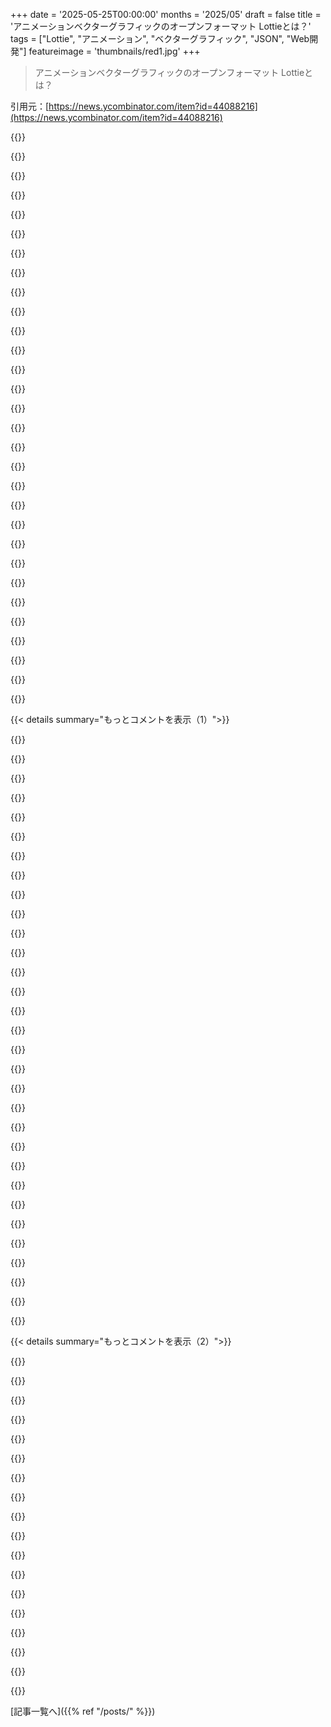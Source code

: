 +++
date = '2025-05-25T00:00:00'
months = '2025/05'
draft = false
title = 'アニメーションベクターグラフィックのオープンフォーマット Lottieとは？'
tags = ["Lottie", "アニメーション", "ベクターグラフィック", "JSON", "Web開発"]
featureimage = 'thumbnails/red1.jpg'
+++

> アニメーションベクターグラフィックのオープンフォーマット Lottieとは？

引用元：[https://news.ycombinator.com/item?id=44088216](https://news.ycombinator.com/item?id=44088216)




{{<matomeQuote body="Lottieは正直、悲しいわ。アイデア自体はクールで、アニメーターが作ったものからアニメーション作れるのはマジすごいんだけど、実装がガッカリすぎるんだよね。<br>フォーマットが最悪の選択肢の一つだよ、JSONなんてさ。数値の集まりで、バイナリの方がコンパクトに収まる用途なのに。JSONから外部ファイル参照したりするから、アニメーションはフォルダか、Base64でインライン化か、それかzipファイルになる。<br>ウェブで使う場合、クソデカいSDK読み込まないとダメだし、それもあんまりメンテされてなくてサイズ最適化されてない。アニメーション読み込むのも、バラバラのファイルいっぱい読み込むか、単一ファイル読み込んで、色んなパーサー通して処理するか（JSON、base64、png、lottie、zip）。.lottieファイル使うならJSにzip解凍入れないと。別のライブラリ(.lottie player)は2MBのwasm blobも使うし、意味不明。<br>アプリでこのクソ大変な足跡を潰すのに時間かかったよ。頻繁に通るところじゃなくてよかった、マジで狂ってる。特別な時のちょっとした飾りのはずなのに、コードベースで一番重い部分。手動でアニメーション調整して、オプティマイザー通して、変なパスとかインライン化の問題直して、exporterがベクターをpngに変えちゃう問題とか、色々やった。<br>しかも、ブラウザじゃいくつも同時に再生するとすぐ死ぬ（特に低スペック端末）。そりゃそうだよな、JSとDOMでアニメーションさせるとか、ぜんぜんパフォーマンス出ないんだから（誰が予想した？）。<br>週末プロジェクトで、これを最適化されたsvg spriteに変えて、CSS transitionで再生してみるか考えてる。そしたらもう少しマシになるんじゃないかな。" userName="panstromek" createdAt="2025/05/25 16:14:56" color="#38d3d3">}}




{{<matomeQuote body="今、俺にとってLottieは信号機。赤か黄色か見極めようとしてる。<br>この前の金曜日に、デザイナーの一人が使うって決めて、Figmaデザインに150x150のLottieアイコンをいっぱい埋め込んできたんだ。「Lottieって何だよ？」って感じ。そしたら、CDNからこの小さいアイコンを表示するためにJavascriptアプリを埋め込むことになってるって説明された。もう、ありとあらゆる悪い兆候が出まくりだよ。<br>どれくらいヤバいのかな？このLottieってやつをanimated GIFとかに変換できない？小さい、シンプルなアイコンをアニメーションさせるためにJavascript埋め込むとか、いいわけないし、パフォーマンスとかCWVのために頑張ってきたことが全部台無しになる気がする。今、無料でanimated GIF作るサイトを探してるなんて信じられない。まるで2003年に戻ったみたいだよ。このLottieエコシステム全体を誰が所有してるのか、誰が書いたのかも知らないし、”Lottie Files”みたいなサブブランドが何なのかも分からないけど、そのコードを埋め込めって言われてるんだ。" userName="safety1st" createdAt="2025/05/26 09:26:04" color="">}}




{{<matomeQuote body="サイズがデカいJSONにガッカリする気持ちはわかるよ、片方ではね。<br>でも、もう一つの独自のバイナリフォーマットなんて扱いたくないんだよね、もう片方では。<br>そして、zipped JSONはほぼ両方の良いとこ取りなんじゃないかと思うんだ。テキストベースだからデバッグとか手動編集がピンチの時に簡単だし、バイナリフォーマットと同じくらい小さいんだ。<br>時々思うんだけど、辞書のキーじゃなくてクラス属性みたいなインメモリ構造と、zipped JSONへの書き出しを直接やってくれる最適化されたライブラリってないのかなって。キーとかカッコとか数字とか、繰り返し出てくる値をzip辞書に自動で登録するとか。通常のzip圧縮より断然速くなるかもしれない。動的な辞書を作らないからね。（つまり、デフォルトではJSON値内の英語テキストは圧縮しないけど、必要なら普通の遅いグローバルなzip圧縮も有効にできるとか）。<br>そうすればファイルフォーマットはどんなツールでも読めるzipped JSONのままだ。でも、この最適化ライブラリを使えば、ディスク上のずっと小さいサイズとメモリ上の小さいサイズ間で直接変換できて、たとえばJSONの解凍された文字列全部をメモリに保持する必要なんて一切なくなる。<br>もしかしたらもうこんなの存在するのかな？俺は見たことないんだけど。" userName="crazygringo" createdAt="2025/05/25 18:53:47" color="#ff33a1">}}




{{<matomeQuote body="言ってること100％わかる。俺もぶち当たったのが、あのひどいAfter Effects → Lottieワークフローだよ。多くのレイヤーやスタイルがエクスポートすると動かなくなるんだよね。だからモーションデザイナーに、どの機能を使っていいか、どれはダメか説明しないといけなくて、彼らはそれが気に入らないことが多いんだ。<br>多くの場合、動画をレンダリングして再生をインタラクションに紐付けた方が、Lottie使うよりずっと軽量で手間がかからない。<br>Riveについては前に聞いたことあるけど、彼らがしてることの多くはLottieの問題に対するまさにピンポイントの解決策みたいだね。まだ使ったことないけど、結果は変わるかも。" userName="chrisldgk" createdAt="2025/05/25 16:26:14" color="">}}




{{<matomeQuote body="独自のバイナリフォーマットを使う必要はないよ。既存の選択肢はたくさんあるし、Protobufが一番分かりやすいだろう。<br>俺の経験では、zipped JSONは魔法の万能薬じゃない。バイナリフォーマット（特に圧縮されたやつ）ほど小さくないし、使う前に全体をメモリに解凍する必要があるのが普通だ。それは手抜きだよ、ちゃんとした解決策じゃない。" userName="IshKebab" createdAt="2025/05/25 19:21:08" color="">}}




{{<matomeQuote body="うん、心配するのは正しいよ。マイクロインタラクション（”いいね/いいね解除”ボタンとかね）には全然向いてない。<br>もしスピナーをアニメーションさせるなら、そのアニメーションはおそらく、スピナーを表示してる対象物よりも多くのリソースを食うし、もろくなるだろうね。<br>まあでもGIFは多分もっと悪いから、それはやめた方がいい。一番いいのは、俺が匂わせてて、いつか試したいと思ってることだろうな。アニメーションからフレームをsvgとして抽出して、それをsprite imgに入れる（そしてsvgoにかける）。それからbackground-positionかcss transformでそのspriteをアニメーションさせるんだ。<br>フレーム抽出はpuppeteerでできるよ。そのためのツールがある→https://github.com/transitive-bullshit/puppeteer-lottie<br>動画かgifで出力できるけど、スプライト化までできるかは分かんない。それは手動でやる必要があるかもね。<br>[追記]: 俺が話してるのはウェブのこと前提ね。モバイルのLottieは違うかもしれないし、問題ないかもしれないけど、そっちは経験ないんだ。" userName="panstromek" createdAt="2025/05/26 09:51:47" color="#ff33a1">}}




{{<matomeQuote body="個人的にはProtobuf扱うのはすごく大変だったよ。古いバージョンのProtobufでAPIデータを提供してるサイトとか、人気の言語でデコードするライブラリが手に入らないんだ。JSONとzipは簡単だし、普遍的だし、アクセスしやすい。Protobufにはシンプルにないことなんだ。<br>だから俺は言ってるんだ、zipped JSONには本当に言うべきことがあるって。君は「通常、全体をメモリに解凍する必要がある」って指摘したけど、それこそまさに俺のコメントの大部分が言ってたことなんだ——それを効率的に扱う方法についてね。<br>それに、Protobufだってそれに関して特に優れてるわけじゃないんだよ——ファイルの真ん中にあるレコードにアクセスしたいなら、そこに行き着くまでファイル全体をストリームで読み進めないとダメだ。ネイティブなランダムアクセスなんてサポートしてない。<br>だから、俺の元のコメントがダウンボートされてるのがちょっとガッカリだよ——俺はそこにマジで真剣な提案をしてるんだからね。zipped JSONはファイルフォーマットとして真剣に受け止められるべきだと思うんだ、特にずっとメモリ効率の良いデコードを伴えばね。" userName="crazygringo" createdAt="2025/05/25 21:08:30" color="">}}




{{<matomeQuote body="デザイナーがAfter Effectsで作ったアニメをWebページに載せたいんだってさ。動画で書き出して埋め込むか、AEファイルをLottieにするかだね。ユーザーには同じように見えるから、結局は通信量だけの問題かな。" userName="Wowfunhappy" createdAt="2025/05/25 23:22:00" color="#45d325">}}




{{<matomeQuote body="Riveは使ったことないけど、知り合いで使ってる人はめっちゃ褒めてたみたいだよ，参考までにね。" userName="throwanem" createdAt="2025/05/25 18:06:39" color="">}}




{{<matomeQuote body="Lottieを見てて思うのは2つ。<br>1つ目は，Flashみたいな製品，つまり専門知識がないクリエイターでも簡単にアニメ作れるツールへの需要はまだまだすごいってこと。<br>2つ目は，今のWeb標準に合わせてアニメをビルドしたりコンパイルしたりするのは全然最適じゃないから，アニメーションに特化したバイナリ形式が必要だってことだね。" userName="echelon" createdAt="2025/05/25 17:37:13" color="#ff33a1">}}




{{<matomeQuote body="なんでGIFの方がダメなの？（フロントエンド詳しくないから，マジで知りたいんだけど）。" userName="alecthomas" createdAt="2025/05/26 11:29:08" color="">}}




{{<matomeQuote body="（GIFは）ブラウザで何個か同時に再生すると，すぐ不安定になっちゃうんだ。<br>それに比べて，2000年ぐらいにあったFlashのウザいアニメ広告なんて，マジ腹立ったけど，当時の普通なシングルコアCPUでもちゃんと動いてたからね。" userName="userbinator" createdAt="2025/05/25 21:58:45" color="#38d3d3">}}




{{<matomeQuote body="もうさ，めちゃくちゃ良いフォーマットあるじゃん，SVGだよ。<br>残念ながら，一部の人には独自仕様じゃないと気に食わないらしいけどね。" userName="bestouff" createdAt="2025/05/26 11:23:37" color="#ff5733">}}




{{<matomeQuote body="MP4は透過できないから，ウェブページの背景と動画の背景が全く同じような，ほんのわずかなアニメーションしか使えないんだ。<br>ウェブページの背景がグラデーションだったり，ライトモード/ダークモードの切り替えがある場合とか，全然馴染まないよ。" userName="rchaud" createdAt="2025/05/25 23:58:13" color="#ff5c5c">}}




{{<matomeQuote body="Lottie自体より，お前の会社の技術決定のやり方がヤバいと思うわ…<br>ちょいとしたアイコンのためにあんたが説明したような対応になるなんて，マジでクレイジーだよ。<br>他のことなんて想像もつかない。<br>こういう連中と文化が定着すると，もう変えるのは難しいんだよね，残念ながら。" userName="bdelmas" createdAt="2025/05/26 12:52:52" color="">}}




{{<matomeQuote body="MP4は透過できないけど，HEVCとVP9はできるし，最近はブラウザのサポートもめっちゃ良いよ。<br>ちょうどこの間，この形式で複雑なAfter Effectsアニメをウェブサイトに載せたところなんだ。<br>動画を1個じゃなくて2個作るから手間は増えるけど，結果は最高だよ。<br>このチュートリアル参考にしたんだ：https://rotato.app/blog/transparent-videos-for-the-web" userName="mindhunter" createdAt="2025/05/26 07:16:14" color="#ff33a1">}}




{{<matomeQuote body="てかさ、JSONって圧縮したら結構小さくなるし、JavaScript VMに読み込むのもすっごく効率的だよね。" userName="chpatrick" createdAt="2025/05/25 23:28:18" color="#785bff">}}




{{<matomeQuote body="Riveのプレイヤーってオープンソースなんだってね、ってことはフォーマットもそうだと思うんだけど？" userName="k__" createdAt="2025/05/25 19:13:39" color="">}}




{{<matomeQuote body="GIFって1980年代の古いフォーマットで、全然進化してないんだ。フレームごとに256色しか使えないし、見た目悪いしファイルサイズも膨らむ。今の動画コーデックに比べるとダメダメだよ。ほとんどのサイトはアップロードされたGIFをこっそりMP4に変換して、品質はそのままなのに容量を大幅に減らしてるんだ。Telegramはこれで95%も容量を削減できたって言ってるよ。どれだけGIFがダメかってことだよね。" userName="jdiff" createdAt="2025/05/26 12:08:19" color="#45d325">}}




{{<matomeQuote body="＞ あと、protobufが本質的にそれより優れてるわけでもないよ--ファイルの中央のレコードにアクセスしたいなら、そこまでファイル全体をストリームする必要がある。<br>それは間違いだね。Protobufはtag-length-valueで目的の部分に素早くスキップできるんだ。JSONより桁違いに速いよ。あなたの提案は複雑で問題解決になってないね。" userName="IshKebab" createdAt="2025/05/26 08:24:54" color="#ff5c5c">}}




{{<matomeQuote body="＞ Lottieのアニメーションをanimated GIFとかに変換できる？<br>SMIL (SVG Animations) に変換できるかもね。これはJS不要でまだサポートされてるよ。作者のリポジトリにツールがある（https://github.com/bodymovin/bodymovin-to-smil）けど、あんまりメンテされてなくて機能も限定的みたい。" userName="__jonas" createdAt="2025/05/26 13:22:01" color="#45d325">}}




{{<matomeQuote body="LottieとSDKがmp4より重いってホント？個人的には、アニメーションが1つか2つくらいならそんな経験ないな。特にWebMが使えて、ダメなら最適化されたmp4にフォールバックできるならね。" userName="sampullman" createdAt="2025/05/26 00:38:54" color="">}}




{{<matomeQuote body="やりたいことに対してパフォーマンスが足りないし、周りの”標準”も使いにくいんだよ。<br>専用のバイナリフォーマットが必要だね。CSSとかXMLとかJavascriptじゃなくてさ。<br>アニメーターには扱いづらいし、プログラマーならできるかもしれないけど、Flashみたいに簡単じゃないよ。" userName="echelon" createdAt="2025/05/26 16:31:24" color="#ff33a1">}}




{{<matomeQuote body="アニメーションの共通オープンフォーマットって考えは好きだな。でもね、多くのweb開発者がCSSやSVGアニメーションをちゃんと学ぶよりLottieに頼ってる気がするんだ。Lottieってライブラリだけで数百KB増えるし、アニメーションごとに容量食うんだよね。CSS/SVGならもっと軽いし調整しやすいのに。Lottieのサイトでサイズが小さいってGIFやPNGとだけ比較して宣伝してるのもちょっとね。CSS/SVGと比べないのはズルい。まあ、ネイティブアプリなら良いのかもしれないけど。" userName="herrherrmann" createdAt="2025/05/25 15:37:43" color="#45d325">}}




{{<matomeQuote body="<br>CSSとかSVGを学ぶ代わりにLottie使うなって意見への反論として、FlashはWeb 1.0の最高なものの一つだった。Flashはビデオ、アニメ、プログラミング、UI、ゲームとか何でもできて、子供でも使えたくらい簡単だったんだ。今のWeb標準（CSS, SVG, HTML, JS）はまだFlashの多機能さに追いついてないし、40年経っても同じ問題で苦労してる。Flashみたいに何でもできる、新しいフォーマットや技術を考えるべきでしょ。特定の標準だけに縛られちゃダメだよ。" userName="echelon" createdAt="2025/05/25 15:50:57" color="">}}




{{<matomeQuote body="Flashチーム、ここに参上！ピーク時はマジで凄かった時代だよ。AppleがFlashを終わらせたけど、競争相手じゃなかったからじゃなくて、スティーブ・ジョブズのあの有名な批判記事が始まりだったんだ。Flashは時代を先取りしてたんだよな。" userName="hbarka" createdAt="2025/05/25 17:04:12" color="">}}




{{<matomeQuote body="<br>「CSSとか他の”標準”への強制移行はFlashが提供してたものにまだ追いついてない」って意見だけど、それにはマジで異論アリ。今のWebアプリはブラウザだけで凄いのが作れるんだよ。FigmaとかOnShapeとか、最高の例じゃん。Lottieのことも誤解してるんじゃない？ Webで使うLottieは、君が言ってたブラウザの基本機能にコンパイルされるんだよ。ちゃんと動くし、「まだ苦労してる」って言ってる意味が分かんないね。" userName="Aurornis" createdAt="2025/05/25 16:52:17" color="#38d3d3">}}




{{<matomeQuote body="Flashは良かったけど、あの時代のものでさ、全面的な見直しなしじゃスケールしなかっただろうね。エネルギー消費とか、セキュリティ、アクセシビリティとか、マジで問題だらけだったから。" userName="dagmx" createdAt="2025/05/25 17:33:47" color="">}}




{{<matomeQuote body="あの時代の長いドキュメンタリー作るべきだね。Netscapeブラウザで苦労せずにWebアプリでビデオ、オーディオ、アニメーションが使えたんだぜ。コンテンツ作る人も増えてエコシステムも盛り上がってたし、大手ネットワークもFlashでニュース生中継したり、RealNetworksがリアルタイムオーディオストリーミングやってたり。90年代後半から00年代前半の話だよ。マジでエキサイティングだった。でも、その後httpベースが全部牛耳っちゃって、メディアは10年くらい逆戻りした感じがするんだよね。" userName="hbarka" createdAt="2025/05/25 17:51:13" color="">}}




{{<matomeQuote body="<br>「まだ苦労してる意味が分かんない」って？苦労してるよ。Flashは作るのが超簡単で、できたファイルはGIFやPNGみたいに扱えてダウンロードもできた。今のWeb標準はFlashみたいに魔法じゃないし、全然追いついてないんだ。<br>Lottieがブラウザ基本機能にコンパイルされるって？気持ち悪いね。俺はブラウザなしで開ける一つのファイルが欲しいんだよ。JSやCSSの寄せ集めはいらない。「標準」はデカすぎで負の遺産だらけだ。" userName="echelon" createdAt="2025/05/25 16:55:56" color="#45d325">}}




{{< details summary="もっとコメントを表示（1）">}}

{{<matomeQuote body="Flashファイルを見るのに、専用のFlashプレイヤーが必要だったでしょ？俺はそんなのまた入れるより、ブラウザでアニメとかアプリとかゲームを動かす方がいいわ。" userName="brulard" createdAt="2025/05/25 17:14:04" color="">}}




{{<matomeQuote body="Lottieが目指してるのは、CSSトランジションみたいな簡単なアニメじゃなくて、もっと複雑で自由なアニメなんだよ。ちょっと動かすっていうより、漫画みたいにガッツリ動かす感じ。良い例はTelegramメッセンジャー。アニメスタンプのフォーマットでLottieを使ってるんだ。このリンクとか見てみてよ。" userName="nine_k" createdAt="2025/05/25 15:58:15" color="#45d325">}}




{{<matomeQuote body="Flashってさ、色々やりすぎだったんだよ。動画機能とかベクトルアニメの基本と合わなくてバッテリー食いだったし、Appleが使わなかったのもそれが理由の一つなんだよね。DRMとか求められるとFree Softwareじゃ使えないし、結局企業のグダグダ経営でダメになった感じ。" userName="Benanov" createdAt="2025/05/25 15:58:05" color="">}}




{{<matomeQuote body="問題はね、Flashみたいな編集ツールで、誰でも簡単に、でも深くも使えるやつが今ないことなんだよ。技術者向けツールはいっぱいあるけど、ただ作りたいって人が気軽に触れるのが少ないんだよね。昔のウェブって、技術知らなくてもCool Shit™作る人がいたから面白かったじゃん。" userName="detritus" createdAt="2025/05/25 17:26:51" color="#785bff">}}




{{<matomeQuote body="Appleが使わなかったのは、囲い込みたいとか広告で儲けたいからだよ。AndroidはFlash使えたし、まあまあ動いたんだよね。Androidアプリ自体も昔は電力食ったけど、バージョン上がってマシになったし。俺はiPadじゃなくてAndroidタブレット選んで、Flashとか普通に使ってたよ。" userName="rchaud" createdAt="2025/05/26 00:53:27" color="#38d3d3">}}




{{<matomeQuote body="俺がダイヤルアップだった頃は、そういうの全然使えなかったんだよね。HTTPが普及して誰でもネットできるようになったのは偶然じゃないと思うよ。帯域が広がる頃には、もうHTTPがスタンダードになってた感じかな。" userName="throwanem" createdAt="2025/05/25 18:11:54" color="">}}




{{<matomeQuote body="Lottieアニメーションって、SVG+JSにコンパイルできるんじゃないの？まだそれができないのが惜しいのかな？" userName="legulere" createdAt="2025/05/25 15:48:08" color="">}}




{{<matomeQuote body="今のJSとCSSでDOM動かすのと、ActionScriptとFlash Spritesって何が違うの？Flashはビデオ形式じゃないよ。タイムラインでアニメを視覚的に作るアプリだったんだ。そういう編集画面のアプリ、今も色々出てきてるらしいけど、俺には必要ないから詳しくないな。" userName="dylan604" createdAt="2025/05/25 17:37:16" color="">}}




{{<matomeQuote body="DOMはSpritesとは違うんだよ。DOMって全部がお互いに関係して配置されてるから、ちょっとした変更でもページ全体が全部描き直されたり配置し直されたりするの。アニメは後から無理やり付け足した感じで、めっちゃ重いんだよね。" userName="troupo" createdAt="2025/05/26 09:08:38" color="#38d3d3">}}




{{<matomeQuote body="そうそう、CSSアニメとかWeb Animations APIはハードウェアアクセラレーション使えるけど、こういう系のライブラリはできないんだよね。" userName="afavour" createdAt="2025/05/25 15:56:48" color="">}}




{{<matomeQuote body="俺たちは車輪の再発明とかやるべきだよ。ブラウザ作ってるやつら（AppleとかGoogle）は、みんなを自分のサービスに囲い込みたいだけだし、Webを良くすることに興味ないもん。Mozillaもとっくに諦めてる感じだしね。" userName="rchaud" createdAt="2025/05/26 00:24:12" color="">}}




{{<matomeQuote body="それってライブラリがウェブレンダラーでやってることそのままじゃん。SVGレンダラーとウェブレンダラーがあるんだよ。" userName="JusticeJuice" createdAt="2025/05/25 16:09:23" color="#785bff">}}




{{<matomeQuote body="それだけじゃなくて ダウンロードできたんだよ。これは当時の俺にはでかい出来事だったし PWAですらまだ追いついてない（まあ PWAの方が変更しやすいのは認めるけど）。ウェブアプリの9割をオフライン用にダウンロードして ファイルとして全システムで持ち運べるのがめっちゃ良かったんだ。今時 JARファイルくらいしか似たのないけど あっちにはそんなエコシステムないしね" userName="WorldPeas" createdAt="2025/05/25 16:15:15" color="">}}




{{<matomeQuote body="Ruffleってのがあるよ：https://ruffle.rs/downloads#website-package" userName="cwillu" createdAt="2025/05/25 18:35:55" color="">}}




{{<matomeQuote body="個人的に Lottieがマジで優れてると思うのは After Effectsみたいなデザイン制作ツールの出力形式としてだよ。それは記事でも一番上に Lottieのライブラリとファイル形式の元々の動機として書かれてる通り。そもそもあんなの誰も手で書いたりしないしね。俺はモバイルアプリの開発者として Lottieアニメーションを扱ったことあるけど 作成したことはないな。" userName="throwanem" createdAt="2025/05/25 15:41:01" color="#45d325">}}




{{<matomeQuote body="そうそう それで Lottieはそのユースケースにすごく合ってると思うんだ！ 俺が言ってたのは もっとシンプルで小さなアニメーションでも Lottieに手を出しがちなこと。デザイナーが作ったLottieファイルをプロジェクトにポンと入れる方が よりネイティブな方法でアニメーション作るより簡単に見えるからさ。少なくとも Redditでこういう推奨を見たことあるよ。" userName="herrherrmann" createdAt="2025/05/25 16:00:10" color="#785bff">}}




{{<matomeQuote body="Appleは有名な話だけど iPhoneにウェブブラウザを入れたじゃん それでお前の説には穴が開くね。" userName="robertoandred" createdAt="2025/05/26 02:55:54" color="">}}




{{<matomeQuote body="俺 2005年頃にちょっと”flash developer”やってたんだけど そのFlash環境（Macromedia Flashだっけ？）がどうも肌に合わなかったんだよね。インタラクティブな可視化とか小さいゲームとかは作れたけど 俺にはシンプルじゃなかった。それが変わったのは Adobe Flexと ActionScriptが出てきてから。そこが自分の居場所って感じだったよ。でも俺にとってより 他の人にとって Flashがすごく理にかなってたのは十分分かってるけどね。" userName="brulard" createdAt="2025/05/25 19:02:06" color="">}}




{{<matomeQuote body="残念ながら そんなに色んなことやってたってことは コードベースはかなりでかかったはず。ライセンスのあるコード（例えばビデオコーデックとか）を監査して取り除くのは 彼らにとっては手に余るくらい大きかったみたいだね。あれは本当に素晴らしいツールで クリエイティブコーディングには今でも匹敵するものがない。" userName="bsimpson" createdAt="2025/05/25 15:58:00" color="">}}




{{<matomeQuote body="君はたぶん HTML 5仕様の作成者が HNに投稿したこの文書に興味あると思うよ：https://news.ycombinator.com/item?id=34612696" userName="satvikpendem" createdAt="2025/05/25 20:32:08" color="#45d325">}}




{{<matomeQuote body="フラッシュの時代を美化しすぎだと思うよ。確かにみんなフラッシュを使ってたけど、かなりの犠牲があったんだ。バッテリーはすごく食うし、パフォーマンス上げるにはブラウザに巨大なセキュリティホールを開ける必要があった。<br>フラッシュはコンテンツ制作者や開発者としては納品のこと気にしなければ最高だけどね。<br>でもiPhone関係なくどっちみち消えてたでしょ。ストリーミング動画はHLSが、もっと高度なウェブサイトはJSとウェブ標準の進化がトドメを刺したはずだよ。<br>唯一後退したのはウェブゲームの配信くらいかな。" userName="dagmx" createdAt="2025/05/26 00:29:58" color="#ff33a1">}}




{{<matomeQuote body="90年代にRealNetworksの技術で仕事したことあるけど、今はオープンソース技術とHLSの方がずっと良くなってると思うな。" userName="ofrzeta" createdAt="2025/05/25 18:52:28" color="">}}




{{<matomeQuote body="LottieとRiveの両方を実装・組み込みの面でちょっとだけ使った経験から言うと、Riveの方が断然良かったんだ。<br>もし今後選ぶとしたら、Lottieに何か見落としてる良さってあるのかな？誰か知ってる？" userName="zdragnar" createdAt="2025/05/25 15:37:57" color="">}}




{{<matomeQuote body="Riveは自分で使ったことないけど、進捗は追ってるよ。Lottieの作成者が数年前にRiveチームに加わったのは注目だね。<br>この分野のツールを評価するなら俺の候補リストに入るな。<br>個人的には、デザイナーが使いたがるアニメーションの種類に対して、Lottieのファイルサイズはどうしても正当化しにくくて、プロジェクトでLottieを使うのに反対してきたんだ。SVGatorはうまくいった別の選択肢だったよ。<br>すごくイライラするのは、ファイルサイズに全く触れずにLottieが推されてる場所が多すぎること。Webflowみたいなツールとか、テック界の著名人からの一般的な推奨とかね。<br>Lottieにも最適な使いどころはあるだろうけど、ほとんどの人が使ってるユースケースにはもっと良い選択肢があると確信してるよ。" userName="andrewingram" createdAt="2025/05/25 16:47:41" color="#45d325">}}




{{<matomeQuote body="Rive、これまで全く知らなかったよ！プロジェクトの一つで使えそうに見えるな。ありがとう、こういうネタがあるからHN中毒はやめられないんだ。" userName="cjbgkagh" createdAt="2025/05/25 15:51:54" color="">}}




{{<matomeQuote body="Riveは前に個人的な小さいプロジェクトで使ったことあるけど、あれ以外でウェブアニメーションを作成したり編集したりするなんて想像できないね。どうやら独自のベクトルベースのフェザリング技術も作ったみたいで、それもすごいよ：https：//rive.app/blog/introducing-vector-feathering<br>オープンフォーマットの魅力はもちろん理解できるけど、Riveは独自のバイナリ形式みたいなんだよね（ドキュメントはあるけど）：https：//rive.app/docs/runtimes/advanced-topic/format" userName="euvin" createdAt="2025/05/25 15:59:09" color="#785bff">}}




{{<matomeQuote body="https：//rive.app/pricingにフォーマットはOSとMITって書いてあるけど、何か見落としてるのかな？" userName="cjbgkagh" createdAt="2025/05/25 16:30:00" color="">}}




{{<matomeQuote body="ああ、俺のミスだ。＂独自仕様＂って言葉を使うべきじゃなかった、でももう編集できないや。コミュニティ製のランタイムもあるみたいだね：https：//rive.app/docs/runtimes/community-runtimes" userName="euvin" createdAt="2025/05/25 18:43:52" color="">}}




{{<matomeQuote body="俺も初めて知って、かなりテンション上がったよ。ウェブオンリーじゃないデスクトップアプリがあるって知ってもっとね。<br>で、アプリダウンロードしたら＂アカウント＂設定してオンラインじゃないと使えないって分かったんだ。<br>結局、これまたうんざりするウェブオンリーなクソだわ。消した。" userName="DidYaWipe" createdAt="2025/05/25 20:03:31" color="">}}




{{<matomeQuote body="Lottieのコンセプトはすごくクールだけど、使ってみると分かるよ、マジで扱いにくいんだ。<br>RiveはLottieの問題点の多くを解決しようとしてる新しいプラットフォームだね。特にLottieでデータを動的に更新するのはほぼ不可能。<br>でも、Tracker.GGのValorant Backtrack（Spotify Wrappedみたいなやつ）ではなんとかLottieで実現したんだ。デモはこちら：https：//tracker.gg/valorant/backtrack/episode6/00d0aa2d-94d3...<br>これを動かすために、After Effectsで作ったソースファイルで付けたレイヤー名でアクセスしてるんだ。<br>スライドごとにLottieファイルが分かれてるから、ファイル間のトランジションをシームレスにするのに気を使ったよ。<br>俺の記憶だと、Lottieはデフォルトで動的なレイヤーアクセスを提供してないから、Lottieインスタンスを扱うために別のライブラリを使って、その上にさらに優れたデータ制御レイヤーを構築する必要があった。<br>これはデザイナーチームとエンジニア間で何度も何度もやり取りが必要だった、かなり大変なプロジェクトだったね。プロセスがチームでの共同作業に全く向いてないんだ。場合によっては、レイヤーのプロパティが他の属性、例えば実際の色とかのデフォルト値で指定されてたりするんだ。<br>全く楽しいフォーマットじゃないね。将来の仕事でRiveを使えるのが楽しみだよ。" userName="lwansbrough" createdAt="2025/05/25 23:23:49" color="#ff33a1">}}

{{</details>}}




{{< details summary="もっとコメントを表示（2）">}}

{{<matomeQuote body="うちの会社のUIライブラリ、スピナーとかプログレスバーみたいなアニメーションにlottie-web使ってんだよね。んで、このページさ：https：／／airbnb.io／lottie＃／community-showcase これがもう、会社のPCを完全にやっつけちゃって、CSSでやってたらこんなことにはならないはずだって思ってるんだ。" userName="Tade0" createdAt="2025/05/25 19:31:57" color="#785bff">}}




{{<matomeQuote body="あのページのあれ、全部アニメーションGIFだよ。" userName="bitpush" createdAt="2025/05/25 20:07:14" color="">}}




{{<matomeQuote body="念のため言っておくけど：君が正しかったわ。同じページで、あれをLottie画像と間違えちゃったんだ。とはいえ、500KBのGIFの方がここで適切だって彼らが感じたのがちょっと気になるね。もしかして、私も画像をGIFにコンパイルした方がいいのかな？" userName="Tade0" createdAt="2025/05/26 10:04:06" color="">}}




{{<matomeQuote body="resonancy.io のアニメーションを lottielab で作ったんだ。エディタは使いやすかったけど、エクスポートした Lottie ファイルがデカすぎて、彼らの有料ホスティング（月30ドル）使わないと実用的じゃないのが困るね。代替を探してるけど、作り直すのは嫌だな。Rive はまだ試してない。Lottie の圧縮方法について何かいい案ない？マジで助かる！" userName="gervwyk" createdAt="2025/05/25 16:57:47" color="#ff33a1">}}




{{<matomeQuote body="実際のUIにはCSSで十分なのが多いし、Lottie は単発アニメ向けかな。それなら SVG アニメツールで良くない？デザイナーは Lottie に盛り上がるけど、俺はパフォーマンスと扱いやすさで CSS で作る派。そういえば、＠property ルールで CSS アニメーション超簡単になったよ！" userName="65" createdAt="2025/05/25 16:15:02" color="#ff5733">}}




{{<matomeQuote body="Lottieの本当のキラー機能は、After Effectsにプラグインがあって、Lottie JSONとしてエクスポートできることなんだ。AEの特定のレイヤーのフィルターとか、そういうのによっては常に1：1でうまくいくわけじゃないけど、うまくいく時はマジで時間が節約できるんだよ。" userName="mpeg" createdAt="2025/05/25 16:41:36" color="#ff33a1">}}




{{<matomeQuote body="PBS KIDSで Lottie を長年使ってて、利点多いけどパフォーマンス問題もある。After Effects連携で、Lottie JSON、Mov、SVG にエクスポートできるのが便利なんだ。Flash 後はこれが役立ったね。Rive も使ってるよ。Hernan とか Pixi の Mat Groves、CloudKid の Matt Karl とも仕事したことがある。ツールは互換性ないから、プロジェクトに合ったやつを選ぶのが大事だよ。" userName="nye2k" createdAt="2025/05/25 21:35:31" color="#38d3d3">}}




{{<matomeQuote body="現実的な意見いいね。ツール対決にこだわりがちだけど、実際はどのフォーマットやワークフローにも得意な分野があるんだよね。" userName="interludead" createdAt="2025/05/26 07:50:00" color="#785bff">}}




{{<matomeQuote body="Lottieの競合のRiveの問題点は、Flashみたいに直感的に絵を描く感じじゃないんだ。だいたいSVGインポートとか特定のやり方をしないといけない。面白いこともできるけど、UIアニメーションにはFlashより直感的じゃないね。" userName="b3ing" createdAt="2025/05/25 17:07:07" color="#38d3d3">}}




{{<matomeQuote body="ラスター画像も入力でサポートされてる資産タイプだよ" userName="higgins" createdAt="2025/05/25 19:19:55" color="#45d325">}}




{{<matomeQuote body="これってAirBnbのフォーマットだよね？彼らは新しい代替案に乗り換えたらしいよ。メンテナンスとか開発を彼らに頼ってたのかは分からないけど、もしそうなら他のを探し始めた方がいいかもね。" userName="ComputerGuru" createdAt="2025/05/25 17:18:40" color="">}}




{{<matomeQuote body="え、Airbnb自体がLottie使うのやめたの？今は何使ってんの？探しても見つからないな。追記：動画フォーマットのLavaと勘違いしてるっぽいね。AirbnbはLottieの代わりにLavaを使ってる場所もあるけど、それはFlashへのアプローチっていうよりアニメーションGIFへの現代的なアプローチみたいだよ。" userName="mortenjorck" createdAt="2025/05/26 01:39:03" color="#45d325">}}




{{<matomeQuote body="そうそう。技術的には競合しないけど、片方をもう片方の代わりに使ってるって意味では、注目度とかサポートの面で現実的には競合してるよね。" userName="ComputerGuru" createdAt="2025/05/26 03:46:30" color="#785bff">}}




{{<matomeQuote body="このスレッド、Flash比較が多いね。他のツールいくつか紹介するよ：Google Web Designerは広告向けにFlashを置き換えるやつだけどLottie非対応。<br>Expressive Animator（有料だけどLottieエクスポート可）はSVGアニメ用。<br>オープンソースのGlaxnimateはLottieサポートしてるよ。" userName="rogierhofboer" createdAt="2025/05/26 20:22:38" color="#ff5c5c">}}




{{<matomeQuote body="SWFの何が悪いのさ？仕様も公開されてるしすごく効率的だよ。セキュリティで心配なら高度な部分は実装しなきゃいいだけ。別のJSON形式ってコメントは的を射てるね。ウェブクソに溺れてるせいで、効率を知らない開発者が多すぎる。" userName="userbinator" createdAt="2025/05/25 21:54:15" color="">}}




{{<matomeQuote body="Samsungが出してるrlottieっていう独立したC++ライブラリがあるよ。Telegramはアニメーションスタンプに使ってるし、Samsung自身もスマートウォッチのアイコンに使ってるよ。" userName="nokeya" createdAt="2025/05/25 17:44:58" color="#45d325">}}




{{<matomeQuote body="信頼できないアニメーションを読み込むなら、rlottieは絶対に使っちゃダメだよ。セキュアじゃないしSamsungはセキュリティ問題を対応してくれないから。※どうしても使うならTelegramのフォークを使ってね。彼らは最低限の問題は修正してるよ。" userName="landr0id" createdAt="2025/05/25 19:06:32" color="#ff5c5c">}}

{{</details>}}



[記事一覧へ]({{% ref "/posts/" %}})
